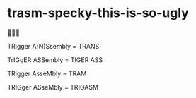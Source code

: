 # trasm-specky-this-is-so-ugly

🤮🤮🤮

TRigger A(N)Ssembly = TRANS

TrIGgER ASSembly = TIGER ASS

TRigger AsseMbly = TRAM

TRIGger ASseMbly = TRIGASM
